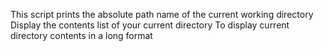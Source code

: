 This script prints the absolute path name of the current working directory
Display the contents list of your current directory
To display current directory contents in a long format
